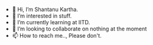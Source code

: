 - 👋 Hi, I’m Shantanu Kartha.
- 👀 I’m interested in stuff.
- 🌱 I’m currently learning at IITD.
- 💞️ I’m looking to collaborate on nothing at the moment
- 📫 How to reach me.., Please don't.

